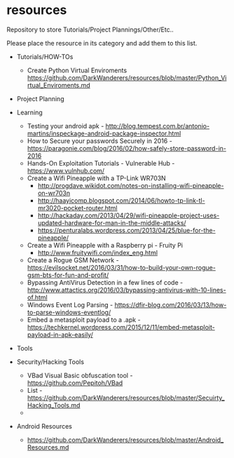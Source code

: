 # resources
Repository to store Tutorials/Project Plannings/Other/Etc..

Please place the resource in its category and add them to this list.

* Tutorials/HOW-TOs
  * Create Python Virtual Enviroments https://github.com/DarkWanderers/resources/blob/master/Python_Virtual_Enviroments.md

* Project Planning


* Learning
  * Testing your android apk - http://blog.tempest.com.br/antonio-martins/inspeckage-android-package-inspector.html 
  * How to Secure your passwords Securely in 2016 - https://paragonie.com/blog/2016/02/how-safely-store-password-in-2016 
  * Hands-On Exploitation Tutorials - Vulnerable Hub - https://www.vulnhub.com/
  * Create a Wifi Pineapple with a TP-Link WR703N
    * http://progdave.wikidot.com/notes-on-installing-wifi-pineapple-on-wr703n
    * http://haayicomp.blogspot.com/2014/06/howto-tp-link-tl-mr3020-pocket-router.html
    * http://hackaday.com/2013/04/29/wifi-pineapple-project-uses-updated-hardware-for-man-in-the-middle-attacks/
    * https://penturalabs.wordpress.com/2013/04/25/blue-for-the-pineapple/
  * Create a Wifi Pineapple with a Raspberry pi - Fruity Pi
    * http://www.fruitywifi.com/index_eng.html 
  * Create a Rogue GSM Network - https://evilsocket.net/2016/03/31/how-to-build-your-own-rogue-gsm-bts-for-fun-and-profit/
  * Bypassing AntiVirus Detection in a few lines of code - http://www.attactics.org/2016/03/bypassing-antivirus-with-10-lines-of.html
  * Windows Event Log Parsing - https://dfir-blog.com/2016/03/13/how-to-parse-windows-eventlog/ 
  * Embed a metasploit payload to a .apk - https://techkernel.wordpress.com/2015/12/11/embed-metasploit-payload-in-apk-easily/
  
* Tools


* Security/Hacking Tools
  * VBad Visual Basic obfuscation tool - https://github.com/Pepitoh/VBad 
  * List - https://github.com/DarkWanderers/resources/blob/master/Secuirty_Hacking_Tools.md 
  * 
  
* Android Resources
  *  https://github.com/DarkWanderers/resources/blob/master/Android_Resources.md 
